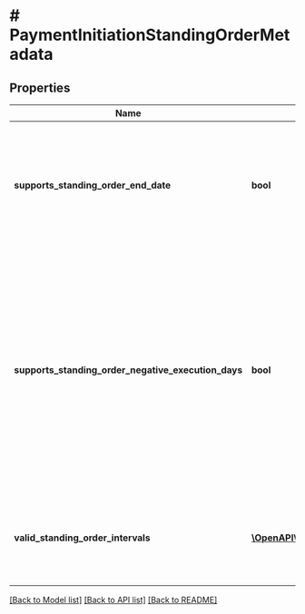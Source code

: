 # # PaymentInitiationStandingOrderMetadata

## Properties

Name | Type | Description | Notes
------------ | ------------- | ------------- | -------------
**supports_standing_order_end_date** | **bool** | Indicates whether the institution supports closed-ended standing orders by providing an end date. |
**supports_standing_order_negative_execution_days** | **bool** | This is only applicable to &#x60;MONTHLY&#x60; standing orders. Indicates whether the institution supports negative integers (-1 to -5) for setting up a &#x60;MONTHLY&#x60; standing order relative to the end of the month. |
**valid_standing_order_intervals** | [**\OpenAPI\Client\Model\PaymentScheduleInterval[]**](PaymentScheduleInterval.md) | A list of the valid standing order intervals supported by the institution. |

[[Back to Model list]](../../README.md#models) [[Back to API list]](../../README.md#endpoints) [[Back to README]](../../README.md)
